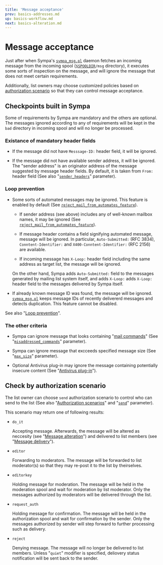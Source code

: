 ```yaml
---
title: 'Message acceptance'
prev: basics-addresses.md
up: basics-workflow.md
next: basics-alteration.md
---
```


Message acceptance
==================

Just after when Sympa's
[`sympa_msg.pl`](/gpldoc/man/sympa_msg.8.html) daemon fetches an incoming
message from the incoming spool ([``$SPOOLDIR``](../layout.md#spooldir)`/msg`
directory), it executes some sorts of inspection on the message,
and will ignore the message that does not meet certain requirements.

Additionally, list owners may choose customized policies based on
[authorization scenario](basics-scenarios.md) so that they can control
message acceptance.

Checkpoints built in Sympa
--------------------------

Some of requirements by Sympa are mandatory and the others are optional.
The messages ignored according to any of requirements will be kept in
the `bad` directory in incoming spool and will no longer be processed.

### Existance of mandatory header fields

  * If the message did not have `Messsage-ID:` header field, it will be
    ignored.

  * If the message did not have available sender address, it will be
    ignored.
    The "sender address" is an originator address of the message suggested
    by message header fields.
    By default, it is taken from `From:` header field (See also
    "[`sender_headers`](/gpldoc/man/sympa.conf.5.html#sender_headers)"
    parameter).

### Loop prevention

  * Some sorts of automated messages may be ignored.
    This feature is enabled by default (See
    [`reject_mail_from_automates_feature`](/gpldoc/man/list_config.5.html#reject_mail_from_automates_feature)).

      - If sender address (see above) includes any of well-known mailbox
        names, it may be ignored (See
        [`reject_mail_from_automates_feature`](/gpldoc/man/list_config.5.html#reject_mail_from_automates_feature)).

      - If message header contains a field signifying automated message,
        message will be ignored.
        In particular, `Auto-Submitted:` (RFC 3834),
        `Conntent-Identifier:` and `X400-Conntent-Identifier:`
        (RFC 2156) are available.

      - If incoming message has `X-Loop:` header field including the same address
        as target list, the message will be ignored.

    On the other hand, Sympa adds `Auto-Submitted:`
    field to the messages generated by mailing list system itself, and
    adds `X-Loop:` adds `X-Loop:` header field to the messages delivered by
    Sympa itself.

  * If already known message ID was found, the message will be ignored.
    [`sympa_msg.pl`](/gpldoc/man/sympa_msg.8.html) keeps message IDs of
    recently delivererd messages and detects duplication.
    This feature cannot be disabled.

See also "[Loop prevention](/gpldoc/man/sympa.conf.5.html#loop-prevention)".

### The other criteria

  * Sympa can ignore message that looks containing
    "[mail commands](../mail-commands.md)" (See
    "[`misaddressed_commands`](/gpldoc/man/sympa.conf.5.html#misaddressed_commands)" parameter).

  * Sympa can ignore message that excceeds specified message size (See
    "[`max_size`](/gpldoc/man/list_config.5.html#max_size)" parameter).

  * Optional Antivirus plug-in may ignore the message containing potentially
    insecure content (See "[Antivirus plug-in](../customize/antivirus.md)").

Check by authorization scenario
-------------------------------

The list owner can choose `send` authorization scenario to control
who can send to the list (See also
"[Authorization scenarios](basics-scenarios.md)" and
"[`send`](/gpldoc/man/list_config.5.html#send)" parameter).

This scenario may return one of following results:

  * `do_it`

    Accepting message.
    Afterwards, the message will be altered as neccesity (see
    "[Message alteration](basics-alterations.md)") and delivered to
    list members (see "[Message delivery](basics-delivery.md)").

  * `editor`

    Forwarding to moderators.
    The message will be forwarded to list moderator(s) so that they may
    re-post it to the list by theirselves.

  * `editorkey`

    Holding message for moderation.
    The message will be held in the moderation spool and wait for moderation
    by list moderator.
    Only the messages authorized by moderators will be delivered through
    the list.

  * `request_auth`

    Holding message for confirmation.
    The message will be held in the authorization spool and wait for
    confirmation by the sender.
    Only the messages authorized by sender will step forward to further
    processing such as delivery.

  * `reject`

    Denying message.
    The message will no longer be delivered to list members.
    Unless "`quiet`" modifier is specified, deliovery status notification
    will be sent back to the sender.

